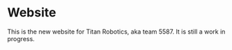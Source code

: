 # Website
This is the new website for Titan Robotics, aka team 5587. It is still a work in progress.
